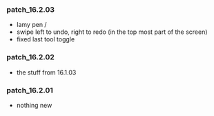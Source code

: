 ### patch_16.2.03
- lamy pen / 
- swipe left to undo, right to redo (in the top most part of the screen)
- fixed last tool toggle
### patch_16.2.02
- the stuff from 16.1.03 
### patch_16.2.01
- nothing new 
